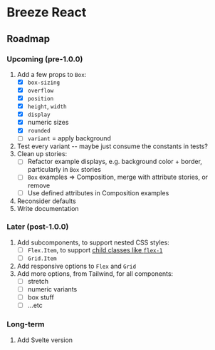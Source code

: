 # Breeze React

## Roadmap

### Upcoming (pre-1.0.0)

1. Add a few props to `Box`:
   - [x] `box-sizing`
   - [x] `overflow`
   - [x] `position`
   - [x] `height`, `width`
   - [x] `display`
   - [x] numeric sizes
   - [x] `rounded`
   - [ ] `variant` = apply background
1. Test every variant -- maybe just consume the constants in tests?
1. Clean up stories:
   - [ ] Refactor example displays, e.g. background color + border, particularly in `Box` stories
   - [ ] `Box` examples => Composition, merge with attribute stories, or remove
   - [ ] Use defined attributes in Composition examples
1. Reconsider defaults
1. Write documentation

### Later (post-1.0.0)

1. Add subcomponents, to support nested CSS styles:
   - [ ] `Flex.Item`, to support [child classes like `flex-1`](https://tailwindcss.com/docs/flex#basic-example)
   - [ ] `Grid.Item`
1. Add responsive options to `Flex` and `Grid`
1. Add more options, from Tailwind, for all components:
   - [ ] stretch
   - [ ] numeric variants
   - [ ] box stuff
   - [ ] ...etc

### Long-term

1. Add Svelte version
